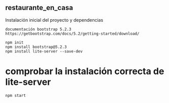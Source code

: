 ## restaurante_en_casa
Instalación inicial del proyecto y dependencias
```
documentación bootstrap 5.2.3
https://getbootstrap.com/docs/5.2/getting-started/download/
```
```
npm init
npm install bootstrap@5.2.3
npm install lite-server --save-dev
``` 
# comprobar la instalación correcta de lite-server
```
npm start
```

